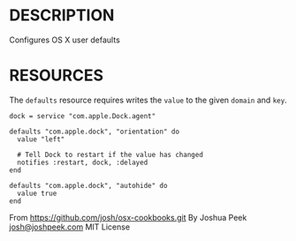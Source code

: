 DESCRIPTION
===========

Configures OS X user defaults

RESOURCES
=========

The `defaults` resource requires writes the `value` to the given `domain` and `key`.

    dock = service "com.apple.Dock.agent"

    defaults "com.apple.dock", "orientation" do
      value "left"

      # Tell Dock to restart if the value has changed
      notifies :restart, dock, :delayed
    end

    defaults "com.apple.dock", "autohide" do
      value true
    end


From https://github.com/josh/osx-cookbooks.git
By Joshua Peek <josh@joshpeek.com>
MIT License

